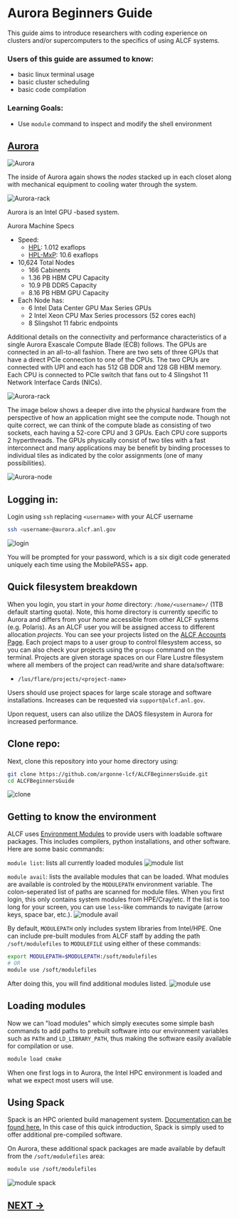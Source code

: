 # Aurora Beginners Guide

This guide aims to introduce researchers with coding experience on clusters and/or supercomputers to the specifics of using ALCF systems.

### Users of this guide are assumed to know:
* basic linux terminal usage
* basic cluster scheduling
* basic code compilation
### Learning Goals:
* Use `module` command to inspect and modify the shell environment


## [Aurora](https://www.alcf.anl.gov/aurora)

![Aurora](media/aurora.jpg)

The inside of Aurora again shows the _nodes_ stacked up in each closet along with mechanical equipment to cooling water through the system.

![Aurora-rack](media/aurora1.jpg)

Aurora is an Intel GPU -based system.

Aurora Machine Specs
* Speed: 
  * [HPL](https://top500.org/system/180183/): 1.012 exaflops 
  * [HPL-MxP](https://hpl-mxp.org/results.md): 10.6 exaflops
* 10,624 Total Nodes
  * 166 Cabinents
  * 1.36 PB HBM CPU Capacity
  * 10.9 PB DDR5 Capacity
  * 8.16 PB HBM GPU Capacity
* Each Node has:
  * 6 Intel Data Center GPU Max Series GPUs
  * 2 Intel Xeon CPU Max Series processors (52 cores each)
  * 8 Slingshot 11 fabric endpoints


Additional details on the connectivity and performance characteristics of a single Aurora Exascale Compute Blade (ECB) follows. The GPUs are connected in an all-to-all fashion. There are two sets of three GPUs that have a direct PCIe connection to one of the CPUs. The two CPUs are connected with UPI and each has 512 GB DDR and 128 GB HBM memory. Each CPU is connected to PCIe switch that fans out to 4 Slingshot 11 Network Interface Cards (NICs).

![Aurora-rack](media/aurora_exascale_compute_blade.png)

The image below shows a deeper dive into the physical hardware from the perspective of how an application might see the compute node. Though not quite correct, we can think of the compute blade as consisting of two sockets, each having a 52-core CPU and 3 GPUs. Each CPU core supports 2 hyperthreads. The GPUs physically consist of two tiles with a fast interconnect and many applications may be benefit by binding processes to individual tiles as indicated by the color assignments (one of many possibilities).

![Aurora-node](media/aurora_exascale_compute_blade2.png)

## Logging in:

Login using `ssh` replacing `<username>` with your ALCF username
```bash
ssh <username>@aurora.alcf.anl.gov
```

![login](media/aurora_login.png)

You will be prompted for your password, which is a six digit code generated uniquely each time using the MobilePASS+ app. 

## Quick filesystem breakdown

When you login, you start in your _home_ directory: `/home/<username>/` (1TB default starting quota). Note, this home directory is currently specific to Aurora and differs from your _home_ accessible from other ALCF systems (e.g. Polaris). 
As an ALCF user you will be assigned access to different allocation _projects_. You can see your projects listed on the [ALCF Accounts Page](accounts.alcf.anl.gov). Each project maps to a user group to control filesystem access, so you can also check your projects using the `groups` command on the terminal. Projects are given storage spaces on our Flare Lustre filesystem where all members of the project can read/write and share data/software:
* `/lus/flare/projects/<project-name>`

Users should use project spaces for large scale storage and software installations. Increases can be requested via `support@alcf.anl.gov`.

Upon request, users can also utilize the DAOS filesystem in Aurora for increased performance. 

## Clone repo:

Next, clone this repository into your home directory using:
```bash
git clone https://github.com/argonne-lcf/ALCFBeginnersGuide.git
cd ALCFBeginnersGuide
```

![clone](media/aurora_git_clone_repo.png)

## Getting to know the environment

ALCF uses [Environment Modules](https://modules.readthedocs.io/en/latest/index.html) to provide users with loadable software packages. This includes compilers, python installations, and other software. Here are some basic commands:

`module list`: lists all currently loaded modules
![module list](media/aurora_module_list.png)

`module avail`: lists the available modules that can be loaded. What modules are available is controled by the `MODULEPATH` environment variable. The colon-seperated list of paths are scanned for module files. When you first login, this only contains system modules from HPE/Cray/etc. If the list is too long for your screen, you can use `less`-like commands to navigate (arrow keys, space bar, etc.).
![module avail](media/aurora_module_avail.png)


By default, `MODULEPATH` only includes system libraries from Intel/HPE. One can include pre-built modules from ALCF staff by adding the path `/soft/modulefiles` to `MODULEFILE` using either of these commands:
```bash
export MODULEPATH=$MODULEPATH:/soft/modulefiles
# OR
module use /soft/modulefiles
```

After doing this, you will find additional modules listed.
![module use](media/aurora_module_use.png)

## Loading modules

Now we can "load modules" which simply executes some simple bash commands to add paths to prebuilt software into our environment variables such as `PATH` and `LD_LIBRARY_PATH`, thus making the software easily available for compilation or use.

```bash
module load cmake
```

When one first logs in to Aurora, the Intel HPC environment is loaded and what we expect most users will use. 

## Using Spack
Spack is an HPC oriented build management system. [Documentation can be found here.](https://spack.readthedocs.io/en/latest/) In this case of this quick introduction, Spack is simply used to offer additional pre-compiled software.

On Aurora, these additional spack packages are made available by default from the `/soft/modulefiles` area:
```bash 
module use /soft/modulefiles
```

![module spack](media/aurora_module_spack.png)



## [NEXT ->](00_scheduler.md)

